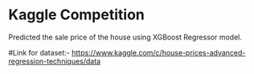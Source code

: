 # Kaggle Competition 
Predicted the sale price of the house using XGBoost Regressor model.

#Link for dataset:-
https://www.kaggle.com/c/house-prices-advanced-regression-techniques/data
